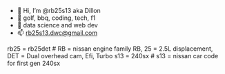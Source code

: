 - 👋 Hi, I’m @rb25s13 aka Dillon
- 👀 golf, bbq, coding, tech, f1
- 🌱 data science and web dev
- 📫 rb25s13.dwc@gmail.com

rb25 = rb25det # RB = nissan engine family RB, 25 = 2.5L displacement, DET = Dual overhead cam, Efi, Turbo
s13 = 240sx # s13 = nissan car code for first gen 240sx

<!---
rb25s13/rb25s13 is a ✨ special ✨ repository because its `README.md` (this file) appears on your GitHub profile.
You can click the Preview link to take a look at your changes.
--->
